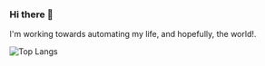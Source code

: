 ### Hi there 👋

<!--
**Sachin-2007/Sachin-2007** is a ✨ _special_ ✨ repository because its `README.md` (this file) appears on your GitHub profile.

Here are some ideas to get you started:
-->

I'm working towards automating my life, and hopefully, the world!.

![Top Langs](https://github-readme-stats.vercel.app/api/top-langs/?username=Sachin-2007&show_icons=true&theme=nightowl&hide_border=true)
